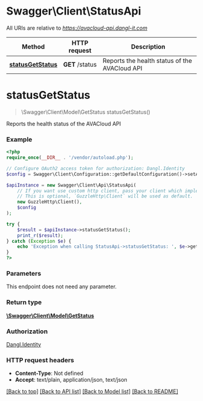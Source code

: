 # Swagger\Client\StatusApi

All URIs are relative to *https://avacloud-api.dangl-it.com*

Method | HTTP request | Description
------------- | ------------- | -------------
[**statusGetStatus**](StatusApi.md#statusGetStatus) | **GET** /status | Reports the health status of the AVACloud API


# **statusGetStatus**
> \Swagger\Client\Model\GetStatus statusGetStatus()

Reports the health status of the AVACloud API

### Example
```php
<?php
require_once(__DIR__ . '/vendor/autoload.php');

// Configure OAuth2 access token for authorization: Dangl.Identity
$config = Swagger\Client\Configuration::getDefaultConfiguration()->setAccessToken('YOUR_ACCESS_TOKEN');

$apiInstance = new Swagger\Client\Api\StatusApi(
    // If you want use custom http client, pass your client which implements `GuzzleHttp\ClientInterface`.
    // This is optional, `GuzzleHttp\Client` will be used as default.
    new GuzzleHttp\Client(),
    $config
);

try {
    $result = $apiInstance->statusGetStatus();
    print_r($result);
} catch (Exception $e) {
    echo 'Exception when calling StatusApi->statusGetStatus: ', $e->getMessage(), PHP_EOL;
}
?>
```

### Parameters
This endpoint does not need any parameter.

### Return type

[**\Swagger\Client\Model\GetStatus**](../Model/GetStatus.md)

### Authorization

[Dangl.Identity](../../README.md#Dangl.Identity)

### HTTP request headers

 - **Content-Type**: Not defined
 - **Accept**: text/plain, application/json, text/json

[[Back to top]](#) [[Back to API list]](../../README.md#documentation-for-api-endpoints) [[Back to Model list]](../../README.md#documentation-for-models) [[Back to README]](../../README.md)

